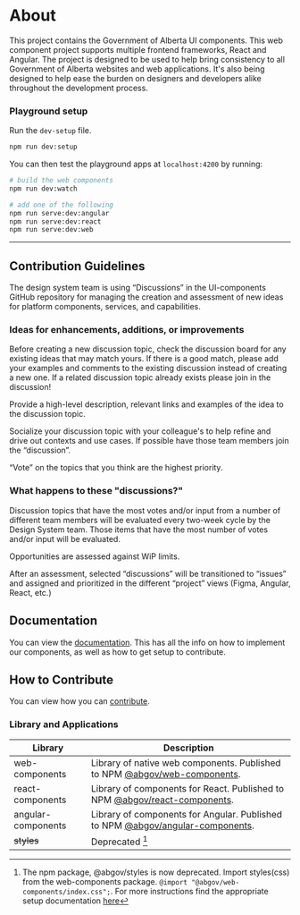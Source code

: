 # About

This project contains the Government of Alberta UI components. This web component
project supports multiple frontend frameworks, React and Angular. The project
is designed to be used to help bring consistency to all Government of Alberta
websites and web applications. It's also being designed to help ease the burden
on designers and developers alike throughout the development process.

### Playground setup

Run the `dev-setup` file.

```bash
npm run dev:setup
```

You can then test the playground apps at `localhost:4200` by running:

```bash
# build the web components
npm run dev:watch

# add one of the following
npm run serve:dev:angular
npm run serve:dev:react
npm run serve:dev:web
```

---

## Contribution Guidelines

The design system team is using “Discussions” in the UI-components GitHub
repository for managing the creation and assessment of new ideas for platform
components, services, and capabilities.

### Ideas for enhancements, additions, or improvements

Before creating a new discussion topic, check the discussion board for any
existing ideas that may match yours. If there is a good match, please add your
examples and comments to the existing discussion instead of creating a new one.
If a related discussion topic already exists please join in the discussion!

Provide a high-level description, relevant links and examples of the idea to
the discussion topic.

Socialize your discussion topic with your colleague's to help refine and drive
out contexts and use cases. If possible have those team members join the “discussion”.

“Vote” on the topics that you think are the highest priority.

### What happens to these "discussions?"

Discussion topics that have the most votes and/or input from a number of different
team members will be evaluated every two-week cycle by the Design System team.
Those items that have the most number of votes and/or input will be evaluated.

Opportunities are assessed against WiP limits.

After an assessment, selected “discussions” will be transitioned to “issues” and
assigned and prioritized in the different “project” views
(Figma, Angular, React, etc.)

## Documentation

You can view the [documentation](https://design.alberta.ca). This has all
the info on how to implement our components, as well as how to get setup to contribute.

## How to Contribute

You can view how you can [contribute](contributing.md).

### Library and Applications

| Library            | Description                                                                                                                               |
| ------------------ | ----------------------------------------------------------------------------------------------------------------------------------------- |
| web-components     | Library of native web components. Published to NPM [@abgov/web-components](https://www.npmjs.com/package/@abgov/web-components).          |
| react-components   | Library of components for React. Published to NPM [@abgov/react-components](https://www.npmjs.com/package/@abgov/react-components).       |
| angular-components | Library of components for Angular. Published to NPM [@abgov/angular-components](https://www.npmjs.com/package/@abgov/angular-components). |
| ~~styles~~         | Deprecated [^1]                                                                                                                           |

[^1]: The npm package, @abgov/styles is now deprecated. Import styles(css) from the web-components package. `@import "@abgov/web-components/index.css";`. For more instructions find the appropriate setup documentation [here](https://ui-components.alberta.ca)
